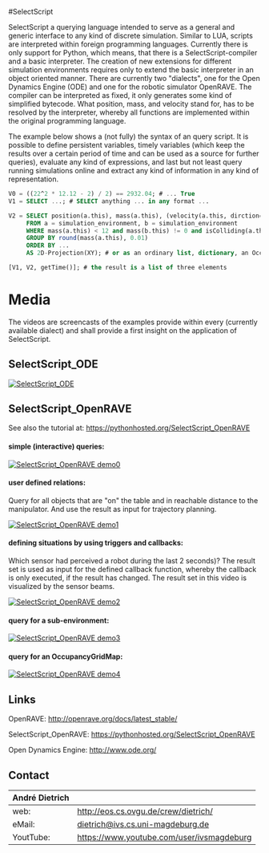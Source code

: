 #SelectScript

SelectScript a querying language intended to serve as a general and generic interface to
any kind of discrete simulation. Similar to LUA, scripts are interpreted within foreign
programming languages. Currently there is only support for Python, which means, that there
is a SelectScript-compiler and a basic interpreter. The creation of new extensions for
different simulation environments requires only to extend the basic interpreter in an
object oriented manner. There are currently two "dialects", one for the Open Dynamics
Engine (ODE) and one for the robotic simulator OpenRAVE. The compiler can be interpreted
as fixed, it only generates some kind of simplified bytecode. What position, mass, and
velocity stand for, has to be resolved by the interpreter, whereby all functions are
implemented within the original programming language.

The example below shows a (not fully) the syntax of an query script. It is possible to
define persistent variables, timely variables (which keep the results over a certain
period of time and can be used as a source for further queries), evaluate any kind of
expressions, and last but not least query running simulations online and extract any
kind of information in any kind of representation.


``` sql
V0 = ((22^2 * 12.12 - 2) / 2) == 2932.04; # ... True
V1 = SELECT ...; # SELECT anything ... in any format ...

V2 = SELECT position(a.this), mass(a.this), (velocity(a.this, dirction=1))^2, ...
     FROM a = simulation_environment, b = simulation_environment
     WHERE mass(a.this) < 12 and mass(b.this) != 0 and isColliding(a.this, b.this)
     GROUP BY round(mass(a.this), 0.01)
     ORDER BY ...
     AS 2D-Projection(XY); # or as an ordinary list, dictionary, an OccupancyGridMap, ...

[V1, V2, getTime()]; # the result is a list of three elements
```

# Media

The videos are screencasts of the examples provide within every (currently available
dialect) and shall provide a first insight on the application of SelectScript.

## SelectScript_ODE

[![SelectScript_ODE](http://img.youtube.com/vi/F1XNch1JC9Y/0.jpg)](http://www.youtube.com/watch?v=F1XNch1JC9Y)

## SelectScript_OpenRAVE

See also the tutorial at: https://pythonhosted.org/SelectScript_OpenRAVE
#### simple (interactive) queries:

[![SelectScript_OpenRAVE demo0](http://img.youtube.com/vi/R_PThP0gwOc/0.jpg)](http://www.youtube.com/watch?v=R_PThP0gwOc)

#### user defined relations:
Query for all objects that are "on" the table and in reachable distance to the
manipulator. And use the result as input for trajectory planning.

[![SelectScript_OpenRAVE demo1](http://img.youtube.com/vi/jSaoCXRNVNg/0.jpg)](http://www.youtube.com/watch?v=jSaoCXRNVNg)

#### defining situations by using triggers and callbacks:
Which sensor had perceived a robot during the last 2 seconds)? The result set is
used as input for the defined callback function, whereby the callback is only
executed, if the result has changed. The result set in this video is visualized
by the sensor beams.

[![SelectScript_OpenRAVE demo2](http://img.youtube.com/vi/Bk8TaOQQdZM/0.jpg)](http://www.youtube.com/watch?v=Bk8TaOQQdZM)

#### query for a sub-environment:

[![SelectScript_OpenRAVE demo3](http://img.youtube.com/vi/k5NXVv6O3tU/0.jpg)](http://www.youtube.com/watch?v=k5NXVv6O3tU)

#### query for an OccupancyGridMap:

[![SelectScript_OpenRAVE demo4](http://img.youtube.com/vi/MYQppe9E9Es/0.jpg)](http://www.youtube.com/watch?v=MYQppe9E9Es)

## Links

OpenRAVE: http://openrave.org/docs/latest_stable/

SelectScript_OpenRAVE: https://pythonhosted.org/SelectScript_OpenRAVE

Open Dynamics Engine: http://www.ode.org/


## Contact

| André Dietrich |                                           |
| -------------- | ----------------------------------------- |
| web:           | http://eos.cs.ovgu.de/crew/dietrich/      |
| eMail:         | dietrich@ivs.cs.uni-magdeburg.de          |
| YoutTube:      | https://www.youtube.com/user/ivsmagdeburg |

